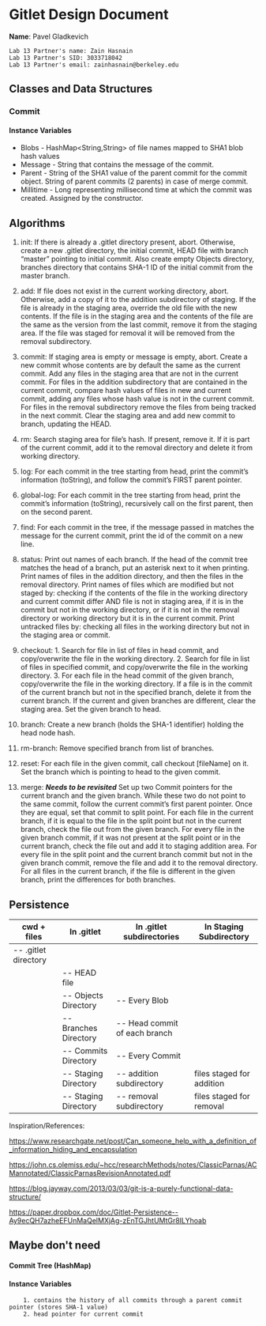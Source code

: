 # Gitlet Design Document

**Name**: Pavel Gladkevich

    Lab 13 Partner's name: Zain Hasnain
    Lab 13 Partner's SID: 3033718042
    Lab 13 Partner's email: zainhasnain@berkeley.edu
    
## Classes and Data Structures
### Commit
#### Instance Variables
   * Blobs - HashMap<String,String> of file names mapped to SHA1 blob hash values
   * Message - String that contains the message of the commit.
   * Parent - String of the SHA1 value of the parent commit for the commit object. String of parent commits (2 parents) in case of merge commit.
   * Millitime - Long representing millisecond time at which the commit was created. Assigned by the constructor.

## Algorithms
   1. init: If there is already a .gitlet directory present, abort. Otherwise, create a new .gitlet directory, the initial commit, HEAD file with branch “master” pointing to initial commit. Also create empty Objects directory, branches directory that contains SHA-1 ID of the initial commit from the master branch. 
   
   2. add: If file does not exist in the current working directory, abort. Otherwise, add a copy of it to the addition subdirectory of staging. If the file is already in the staging area, override the old file with the new contents. If the file is in the staging area and the contents of the file are the same as the version from the last commit, remove it from the staging area. If the file was staged for removal it will be removed from the removal subdirectory.
   
   3. commit: If staging area is empty or message is empty, abort. Create a new commit whose contents are by default the same as the current commit. Add any files in the staging area that are not in the current commit. For files in the addition subdirectory that are contained in the current commit, compare hash values of files in new and current commit, adding any files whose hash value is not in the current commit. For files in the removal subdirectory remove the files from being tracked in the next commit. Clear the staging area and add new commit to branch, updating the HEAD.
   
   4. rm: Search staging area for file’s hash. If present, remove it. If it is part of the current commit, add it to the removal directory and delete it from working directory.
   
   5. log: For each commit in the tree starting from head, print the commit’s information (toString), and follow the commit’s FIRST parent pointer.
   
   6. global-log: For each commit in the tree starting from head, print the commit’s information (toString), recursively call on the first parent, then on the second parent.
   
   7. find: For each commit in the tree, if the message passed in matches the message for the current commit, print the id of the commit on a new line.
   
   8. status: Print out names of each branch. If the head of the commit tree matches the head of a branch, put an asterisk next to it when printing. Print names of files in the addition directory, and then the files in the removal directory. Print names of files which are modified but not staged by: checking if the contents of the file in the working directory and current commit differ AND file is not in staging area, if it is in the commit but not in the working directory, or if it is not in the removal directory or working directory but it is in the current commit. Print untracked files by: checking all files in the working directory but not in the staging area or commit.
   
   9. checkout: 
            1. Search for file in list of files in head commit, and copy/overwrite the file in the working directory.
            2. Search for file in list of files in specified commit, and copy/overwrite the file in the working directory.
            3. For each file in the head commit of the given branch, copy/overwrite the file in the working directory. If a file is in the commit of the current branch but not in the specified branch, delete it from the current branch. If the current and given branches are different, clear the staging area. Set the given branch to head.
   
   10. branch: Create a new branch (holds the SHA-1 identifier) holding the head node hash.
   
   11. rm-branch: Remove specified branch from list of branches.
   
   12. reset: For each file in the given commit, call checkout [fileName] on it. Set the branch which is pointing to head to the given commit.
   
   13. merge: ***Needs to be revisited*** Set up two Commit pointers for the current branch and the given branch. While these two do not point to the same commit, follow the current commit’s first parent pointer. Once they are equal, set that commit to split point. For each file in the current branch, if it is equal to the file in the split point but not in the current branch, check the file out from the given branch. For every file in the given branch commit, if it was not present at the split point or in the current branch, check the file out and add it to staging addition area. For every file in the split point and the current branch commit but not in the given branch commit, remove the file and add it to the removal directory. For all files in the current branch, if the file is different in the given branch, print the differences for both branches. 

## Persistence
| cwd + files | In .gitlet | In .gitlet subdirectories | In Staging Subdirectory |
| --------- | ---------- | ---------- | ---------- |
| -- .gitlet directory | 
| | -- HEAD file |
| | -- Objects Directory | -- Every Blob |
| | -- Branches Directory | -- Head commit of each branch |
| | -- Commits Directory | -- Every Commit |
| | -- Staging Directory | -- addition subdirectory | files staged for addition |
| | -- Staging Directory | -- removal subdirectory | files staged for removal |

Inspiration/References: 

https://www.researchgate.net/post/Can_someone_help_with_a_definition_of_information_hiding_and_encapsulation

https://john.cs.olemiss.edu/~hcc/researchMethods/notes/ClassicParnas/ACMannotated/ClassicParnasRevisionAnnotated.pdf

https://blog.jayway.com/2013/03/03/git-is-a-purely-functional-data-structure/

https://paper.dropbox.com/doc/Gitlet-Persistence--Ay9ecQH7azheEFUnMaQelMXjAg-zEnTGJhtUMtGr8ILYhoab


## Maybe don't need 
#### Commit Tree (HashMap)
#### Instance Variables
        1. contains the history of all commits through a parent commit pointer (stores SHA-1 value)
        2. head pointer for current commit